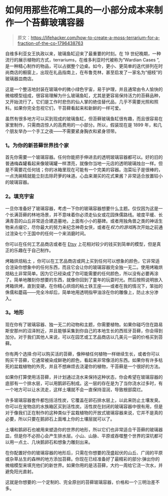 # 如何用那些花哨工具的一小部分成本来制作一个苔藓玻璃容器

> 原文：<https://lifehacker.com/how-to-create-a-moss-terrarium-for-a-fraction-of-the-co-1796438763>

自维多利亚女王执政以来，玻璃鱼缸迎来了最重要的时刻。在 19 世纪晚期，一种流行的展示植物的方式，terrariums，在维多利亚时代被称为“Wardian Cases ”,是一种精心制作的物品，可以占据整个边桌。如今，更小、更简单的迭代排列在时尚商店的橱窗上，出现在礼品指南上，在布鲁克林，甚至启发了一家名为“细枝”的玻璃器皿商店。



这是一个整洁地封装在玻璃中的微小绿色宇宙，易于护理，并且通常由令人愉快的微缩模型组成，很容易理解为什么玻璃鱼缸，尤其是更容易保持活力的苔藓品种，又开始流行了。它们是工作时悲伤的仙人掌的绝佳替代品，几乎不需要光照和照料。如果你完全忽视它们，干苔藓看起来和新鲜的一样可爱。

虽然有很多地方可以买到现成的玻璃鱼缸，但苔藓玻璃鱼缸很有趣，而且很容易在家里制作，只需商店惊人的高费用的一小部分。所以，假装现在是 1899 年，和几个朋友举办一个手工之夜——不需要紧身胸衣和紧身领带。

### **1。为你的新苔藓世界找个家**

首先你需要一个玻璃容器。任何你能把手伸进去的透明玻璃容器都可以。好的旧的普通梅森罐看起来像玻璃罐一样漂亮，就像你当地一元店的透明玻璃烛台一样。但是不需要花任何钱；你的冰箱里现在可能有一个完美的容器。泡菜坛子是很棒的，一点洗碗精就能立刻去除莳萝的味道。心血来潮买的花式果酱？非常适合放置较小的玻璃容器。

### **2。填充宇宙**

一旦你准备好了玻璃容器，考虑一下你的玻璃容器想要什么主题。仅仅因为这是一个长满苔藓的林地场景，并不意味着你必须走仙女或花园侏儒路线。坡度平缓、长满青苔的山丘非常适合建造墓地，上面有小小的墓碑。或者用独角兽之类的神话生物来点缀它，尽你最大的努力来纪念神奇女侠，或者在*权力的游戏*再次开始之前通过渲染七个王国中的任何一个来消磨时间。

你可以在任何工艺品商店或者在 [Etsy](https://www.etsy.com/market/terrarium_miniature) 上花相对较少的钱买到简单的模型，但是真正的乐趣在于自己制作。

烤箱烘焙粘土 ，你可以在工艺品商店或网上买到任何可以想象的颜色，它非常适合渲染你想象中的任何东西，而且它会让你的玻璃容器完全独一无二。使用烤箱烘焙粘土非常简单。因为它已经染成了你可能需要的任何颜色，所以没有必要再涂了。简单地雕刻你想要的东西，就像你回到了童年的玩耍时光。然后按照说明放入烤箱烘烤，直到变硬。在你精心烘焙的粘土铁王座——或者在我的情况下，笨拙的侏儒和蘑菇——完全冷却后，简单地用透明指甲油涂在你的雕像上，防止水分渗入。

### **3。地形**

现在你有了玻璃容器、独一无二的动物和主题，你需要植物。如果你碰巧住在路易斯安那州的沼泽附近，并且能够采集到你自己的本地生长的西班牙苔藓，你会得到加分。对于我们其他人来说，可以在园艺或工艺品商店以几美元一袋的价格买到苔藓。

你有两个选择:你可以购买活的苔藓，像种植任何植物一样继续生长，或者你可以购买干苔藓，它通常被染成鲜艳的颜色，看起来非常像活的东西。如果你有许多枯死的盆栽植物的外壳，并且不想麻烦去浇灌你的植物，干苔藓是一个很好的方法。

如果你打算使用活苔藓，并计划通过浇水来保持这种状态，你会希望在玻璃容器的底部有一个排水层，可以用鹅卵石制成。这一层的存在是为了当你浇水过多时，有一个地方可以让水流走，这样土壤就不会一直保持湿润，导致根部腐烂。

许多玻璃容器套件都包括活性炭，它覆盖在卵石排水层上，以此来防止土壤发臭。你可以在宠物店的水族箱区买到活性炭。活性炭在封闭的玻璃容器中很有用，但是对于像我们正在制作的这种类似于盆栽植物的开放式玻璃容器来说，它并不是真的必要，所以只要在鹅卵石上面堆上你的土壤层就可以了。

土壤和鹅卵石也被用来塑造你的世界的地形，所以它们也非常适合干苔藓的玻璃器皿，但是你不必担心会产生排水层。小山、山脉、平原或吞噬整个世界的深坑都可以用一点土、几块鹅卵石和想象力雕刻出来。

在你配置好你的玻璃容器的地形后，只需在你想要的茂盛起伏的山丘、广阔的平原或杂草丛生的森林的地方添加苔藓。你现在已经准备好了最精彩的部分:弹出你的微缩模型来填充他们的新世界。如果你用的是活苔藓，大约一周给它浇一次水，并避免阳光直射。

这就是你想要的:一个定制的、完全原创的苔藓玻璃容器，价格和一个三明治差不多。